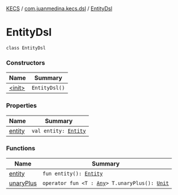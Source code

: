 [KECS](../../index.md) / [com.juanmedina.kecs.dsl](../index.md) / [EntityDsl](./index.md)

# EntityDsl

`class EntityDsl`

### Constructors

| Name | Summary |
|---|---|
| [&lt;init&gt;](-init-.md) | `EntityDsl()` |

### Properties

| Name | Summary |
|---|---|
| [entity](entity.md) | `val entity: `[`Entity`](../../com.juanmedina.kecs.entity/-entity/index.md) |

### Functions

| Name | Summary |
|---|---|
| [entity](entity.md) | `fun entity(): `[`Entity`](../../com.juanmedina.kecs.entity/-entity/index.md) |
| [unaryPlus](unary-plus.md) | `operator fun <T : `[`Any`](https://kotlinlang.org/api/latest/jvm/stdlib/kotlin/-any/index.html)`> T.unaryPlus(): `[`Unit`](https://kotlinlang.org/api/latest/jvm/stdlib/kotlin/-unit/index.html) |
